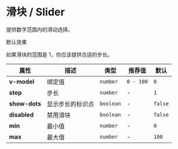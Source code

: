 # 滑块 / Slider

提供数字范围内的滑动选择。

<ex-code name="ex-slider-basic">

默认效果

</ex-code>

<ex-code name="ex-slider-disabled"></ex-code>

<ex-code name="ex-slider-step"></ex-code>

<ex-code name="ex-slider-range">

如果滑块的范围是 1，你应该提供合适的步长。

</ex-code>

<ex-footer>

| 属性          | 描述             | 类型      | 推荐值    | 默认    |
| ------------- | ---------------- | --------- | --------- | ------- |
| **v-model**   | 绑定值           | `number`  | `0 - 100` | `0`     |
| **step**      | 步长             | `number`  | -         | `1`     |
| **show-dots** | 显示步长的标识点 | `boolean` | -         | `false` |
| **disabled**  | 禁用滑块         | `boolean` | -         | `false` |
| **min**       | 最小值           | `number`  | -         | `0`     |
| **max**       | 最大值           | `number`  | -         | `100`   |

</ex-footer>
